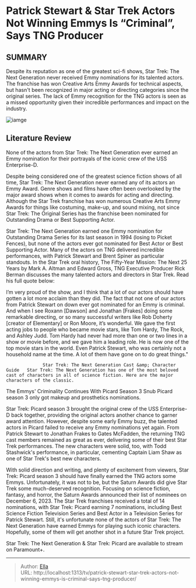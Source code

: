 # Patrick Stewart &amp; Star Trek Actors Not Winning Emmys Is “Criminal”, Says TNG Producer


## SUMMARY 



  Despite its reputation as one of the greatest sci-fi shows, Star Trek: The Next Generation never received Emmy nominations for its talented actors.   The franchise has won Creative Arts Emmy Awards for technical aspects, but hasn&#39;t been recognized in major acting or directing categories since the original series.   The lack of Emmy recognition for the TNG actors is seen as a missed opportunity given their incredible performances and impact on the industry.  

![iamge](https://static1.srcdn.com/wordpress/wp-content/uploads/2022/09/picard-season-3-tng-reunion-movies-crime-fix.jpg)

## Literature Review
None of the actors from Star Trek: The Next Generation ever earned an Emmy nomination for their portrayals of the iconic crew of the USS Enterprise-D.




Despite being considered one of the greatest science fiction shows of all time, Star Trek: The Next Generation never earned any of its actors an Emmy Award. Genre shows and films have often been overlooked by the major award shows when it comes to awards for acting and directing. Although the Star Trek franchise has won numerous Creative Arts Emmy Awards for things like costuming, make-up, and sound mixing, not since Star Trek: The Original Series has the franchise been nominated for Outstanding Drama or Best Supporting Actor.




Star Trek: The Next Generation earned one Emmy nomination for Outstanding Drama Series for its last season in 1994 (losing to Picket Fences), but none of the actors ever got nominated for Best Actor or Best Supporting Actor. Many of the actors on TNG delivered incredible performances, with Patrick Stewart and Brent Spiner as particular standouts. In the Star Trek oral history, The Fifty-Year Mission: The Next 25 Years by Mark A. Altman and Edward Gross, TNG Executive Producer Rick Berman discusses the many talented actors and directors in Star Trek. Read his full quote below:


I’m very proud of the show, and I think that a lot of our actors should have gotten a lot more acclaim than they did. The fact that not one of our actors from Patrick Stewart on down ever got nominated for an Emmy is criminal. And when I see Roxann [Dawson] and Jonathan [Frakes] doing some remarkable directing, or so many successful writers like Rob Doherty [creator of Elementary] or Ron Moore, it’s wonderful. We gave the first acting jobs to people who became movie stars, like Tom Hardy, The Rock, and Ashley Judd. Tom Hardy had never had more than one or two lines in a show or movie before, and we gave him a leading role. He is now one of the top movie stars in the world. Even Patrick Stewart, who was certainly not a household name at the time. A lot of them have gone on to do great things.&#34;





                  Star Trek: The Next Generation Cast &amp; Character Guide   Star Trek: The Next Generation has one of the most beloved cast of characters in all of science fiction. Here are the major characters of the classic.    


 The Emmys&#39; Criminality Continues With Picard Season 3 Snub 
Picard season 3 only got makeup and prosthetics nominations.
         

Star Trek: Picard season 3 brought the original crew of the USS Enterprise-D back together, providing the original actors another chance to garner award attention. However, despite some early Emmy buzz, the talented actors in Picard failed to receive any Emmy nominations yet again. From Patrick Stewart to Jonathan Frakes to Gates McFadden, the returning TNG cast members remained as great as ever, delivering some of their best Star Trek performances. The new characters were solid, too, with Todd Stashwick&#39;s performance, in particular, cementing Captain Liam Shaw as one of Star Trek&#39;s best new characters.




With solid direction and writing, and plenty of excitement from viewers, Star Trek: Picard season 3 should have finally earned the TNG actors some Emmys. Unfortunately, it was not to be, but the Saturn Awards did give Star Trek some much-deserved recognition. Focusing on science fiction, fantasy, and horror, the Saturn Awards announced their list of nominees on December 6, 2023. The Star Trek franchises received a total of 14 nominations, with Star Trek: Picard earning 7 nominations, including Best Science Fiction Television Series and Best Actor in a Television Series for Patrick Stewart. Still, it&#39;s unfortunate none of the actors of Star Trek: The Next Generation have earned Emmys for playing such iconic characters. Hopefully, some of them will get another shot in a future Star Trek project.



Star Trek: The Next Generation &amp; Star Trek: Picard are available to stream on Paramount&#43;.









---

> Author: [Ella](https://instagram.hk.cn/)  
> URL: http://localhost:1313/tv/patrick-stewart-star-trek-actors-not-winning-emmys-is-criminal-says-tng-producer/  

